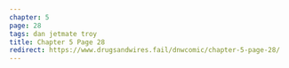 ```yaml
---
chapter: 5
page: 28
tags: dan jetmate troy
title: Chapter 5 Page 28
redirect: https://www.drugsandwires.fail/dnwcomic/chapter-5-page-28/
---
```

